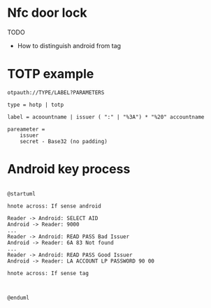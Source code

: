 # Nfc door lock

TODO 
- How to distinguish android from tag

# TOTP example

```
otpauth://TYPE/LABEL?PARAMETERS

type = hotp | totp

label = acoountname | issuer ( ":" | "%3A") * "%20" accountname

pareameter =
    issuer
    secret - Base32 (no padding)

```


# Android key process

```plantuml

@startuml

hnote across: If sense android

Reader -> Android: SELECT AID 
Android -> Reader: 9000
...
Reader -> Android: READ PASS Bad Issuer
Android -> Reader: 6A 83 Not found
...
Reader -> Android: READ PASS Good Issuer
Android -> Reader: LA ACCOUNT LP PASSWORD 90 00

hnote across: If sense tag



@enduml

```